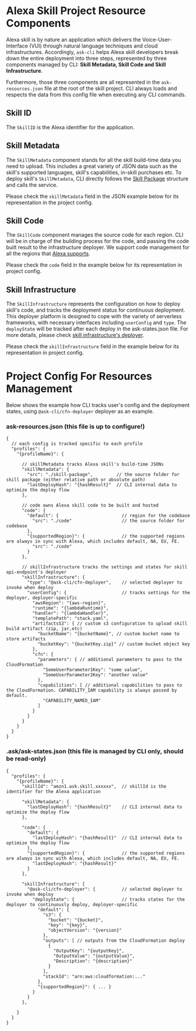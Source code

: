 # Alexa Skill Project Resource Components

Alexa skill is by nature an application which delivers the Voice-User-Interface (VUI) through natural language techniques and cloud infrastructures. Accordingly, `ask-cli` helps Alexa skill developers break down the entire deployment into three steps, represented by three components managed by CLI: **Skill Metadata, Skill Code and Skill Infrastructure**.

Furthermore, those three components are all represented in the `ask-resources.json` file at the root of the skill project. CLI always loads and respects the data from this config file when executing any CLI commands.

## Skill ID
The `SkillID` is the Alexa identifier for the application.


## Skill Metadata
The `SkillMetadata` component stands for all the skill build-time data you need to upload. This includes a great variety of JSON data such as the skill's supported languages, skill's capabilities, in-skill purchases etc. To deploy skill's `SkillMetadata`, CLI directly follows the [Skill Package](https://developer.amazon.com/en-US/docs/alexa/smapi/skill-package-api-reference.html#skill-package-format) structure and calls the service.

Please check the `skillMetadata` field in the JSON example below for its representation in the project config.


## Skill Code
The `SkillCode` component manages the source code for each region. CLI will be in charge of the building process for the code, and passing the code built result to the infrastructure deployer. We support code management for all the regions that [Alexa supports](https://developer.amazon.com/en-US/docs/alexa/custom-skills/host-a-custom-skill-as-an-aws-lambda-function.html#select-the-optimal-region-for-your-aws-lambda-function).

Please check the `code` field in the example below for its representation in project config.


## Skill Infrastructure
The `SkillInfrastructure` represents the configuration on how to deploy skill's code, and tracks the deployment status for continuous deployment. This deployer platform is designed to cope with the variety of serverless frameworks, with necessary interfaces including `userConfig` and `type`. The `deployState` will be tracked after each deploy in the ask-states.json file. For more details, please check [skill infrastructure's deployer](./Deploy-Command.md#Deployer).

Please check the `skillInfrastructure` field in the example below for its representation in project config.

# Project Config For Resources Management
Below shows the example how CLI tracks user's config and the deployment states, using `@ask-cli/cfn-deployer` deployer as an example. 

### ask-resources.json (this file is up to configure!)
```jsonc
{
  // each config is tracked specific to each profile
  "profiles": {
    "{profileName}": {

      // skillMetadata tracks Alexa skill's build-time JSONs
      "skillMetadata": {
        "src": "./skill-package",         // the source folder for skill package (either relative path or absolute path)
        "lastDeployHash": "{hashResult}"  // CLI internal data to optimize the deploy flow
      },

      // code owns Alexa skill code to be built and hosted
      "code": {
        "default": {                        // region for the codebase
          "src": "./code"                   // the source folder for codebase
        },
        "{supportedRegion}": {              // the supported regions are always in sync with Alexa, which includes default, NA, EU, FE.
          "src": "./code"
        }
      },

      // skillInfrastructure tracks the settings and states for skill api-endpoint's deployer
      "skillInfrastructure": {
        "type": "@ask-cli/cfn-deployer",    // selected deployer to invoke when deploy
        "userConfig": {                     // tracks settings for the deployer, deployer-specific
          "awsRegion": "{aws-region}",
          "runtime": "{lambdaRuntime}",
          "handler": "{lambdaHandler}",
          "templatePath": "stack.yaml",
          "artifactsS3": { // custom s3 configuration to upload skill build artifact (zip, jar,etc)
            "bucketName": "{bucketName}", // custom bucket name to store artifacts
            "bucketKey": "{bucketKey.zip}" // custom bucket object key
          },
          "cfn": {
            "parameters": { // additional parameters to pass to the CloudFormation
              "SomeUserParameter1Key": "some value",
              "SomeUserParameter2Key": "another value"
            },
            "capabilities": [ // additional capabilities to pass to the CloudFormation. CAPABILITY_IAM capability is always passed by default.
              "CAPABILITY_NAMED_IAM"
            ]
          }
        }
      }
    }
  }
}
```

### .ask/ask-states.json (this file is managed by CLI only, should be read-only)
```jsonc
{
  "profiles": {
    "{profileName}": {
      "skillId": "amzn1.ask.skill.xxxxxx",  // skillId is the identifier for the Alexa application

      "skillMetadata": {
        "lastDeployHash": "{hashResult}"    // CLI internal data to optimize the deploy flow
      },

      "code": {
        "default": {
          "lastDeployHash": "{hashResult}"  // CLI internal data to optimize the deploy flow
        },
        "{supportedRegion}": {              // the supported regions are always in sync with Alexa, which includes default, NA, EU, FE.
          "lastDeployHash": "{hashResult}"
        }
      },

      "skillInfrastructure": {
        "@ask-cli/cfn-deployer": {          // selected deployer to invoke when deploy
          "deployState": {                  // tracks states for the deployer to continuously deploy, deployer-specific
            "default": {
              "s3": {
                "bucket": "{bucket}",
                "key": "{key}",
                "objectVersion": "{version}"
              },
              "outputs": [ // outputs from the CloudFormation deploy
                {
                  "OutputKey": "{outputKey}",
                  "OutputValue": "{outputValue}",
                  "Description": "{description}"
                }
              ],
              "stackId": "arn:aws:cloudformation:..."
            },
            "{supportedRegion}": { ... }
          }
        }
      },
      
    }
  }
}
```
